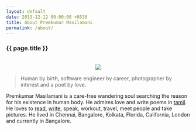 ```yaml
---
layout: default
date: 2013-12-12 00:00:00 +0530
title: About Premkumar Masilamani
permalink: /about/
---
```

<div class="post">
<h3>{{ page.title }}</h3><br/>

<div style="text-align: center;">
<img src="{{site.url}}/img/Premkumar_Masilamani.jpg"/><br />
</div>  

<blockquote>Human by birth, software engineer by career, photographer by interest and a poet by love.
</blockquote>
	
<p>Premkumar Masilamani is a care-free wandering soul searching the reason for his existence in human body. He admires love and write poems in <a href="http://tamil.smileprem.com/">tamil</a>. He loves to <a href="{{site.url}}/books/">read</a>, <a href="{{site.url}}/">write</a>, speak, workout, travel, meet people and take pictures. He lived in Chennai, Bangalore, Kolkata, Florida, California, London and currently in Bangalore.</p>

</div>
<br/>
